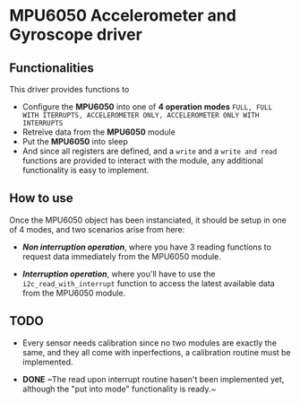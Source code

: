 # MPU6050 Accelerometer and Gyroscope driver

## Functionalities

This driver provides functions to 
- Configure the **MPU6050** into one of **4 operation modes** ```FULL, FULL WITH ITERRUPTS, ACCELEROMETER ONLY, ACCELEROMETER ONLY WITH INTERRUPTS```
- Retreive data from the **MPU6050** module
- Put the **MPU6050** into sleep 
- And since all registers are defined, and a ```write``` and a ```write and read``` functions are provided to interact with the module, any additional functionality is easy to implement.

## How to use

Once the MPU6050 object has been instanciated, it should be setup in one of 4 modes, and two scenarios arise from here:

- ***Non interruption operation***, where you have 3 reading functions to request data immediately from the MPU6050 module.

- ***Interruption operation***, where you'll have to use the ```i2c_read_with_interrupt``` function to access the latest available data from the MPU6050 module.

## TODO

- Every sensor needs calibration since no two modules are exactly the same, and they all come with inperfections, a calibration routine must be implemented.

- **DONE** ~The read upon interrupt routine hasen't been implemented yet, although the "put into mode" functionality is ready.~

